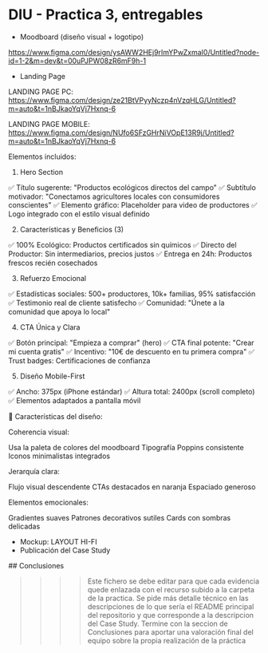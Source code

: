 # DIU - Practica 3, entregables

- Moodboard (diseño visual + logotipo)

[https://www.figma.com/design/ysAWW2HEj9rImYPwZxmaI0/Untitled?node-id=1-2&m=dev&t=00uPJPW08zR6mF9h-1
](https://www.figma.com/design/ysAWW2HEj9rImYPwZxmaI0/Untitled?node-id=0-1&p=f&t=ObE0VQ6d7iA70xZj-0)
- Landing Page

LANDING PAGE PC:
https://www.figma.com/design/ze21BtVPyyNczp4nVzqHLG/Untitled?m=auto&t=1nBJkaoYqVj7Hxnq-6

LANDING PAGE MOBILE:
https://www.figma.com/design/NUfo6SFzGHrNiVOpE13R9j/Untitled?m=auto&t=1nBJkaoYqVj7Hxnq-6

Elementos incluidos:
1. Hero Section

✅ Título sugerente: "Productos ecológicos directos del campo"
✅ Subtítulo motivador: "Conectamos agricultores locales con consumidores conscientes"
✅ Elemento gráfico: Placeholder para video de productores
✅ Logo integrado con el estilo visual definido

2. Características y Beneficios (3)

✅ 100% Ecológico: Productos certificados sin químicos
✅ Directo del Productor: Sin intermediarios, precios justos
✅ Entrega en 24h: Productos frescos recién cosechados

3. Refuerzo Emocional

✅ Estadísticas sociales: 500+ productores, 10k+ familias, 95% satisfacción
✅ Testimonio real de cliente satisfecho
✅ Comunidad: "Únete a la comunidad que apoya lo local"

4. CTA Única y Clara

✅ Botón principal: "Empieza a comprar" (hero)
✅ CTA final potente: "Crear mi cuenta gratis"
✅ Incentivo: "10€ de descuento en tu primera compra"
✅ Trust badges: Certificaciones de confianza

5. Diseño Mobile-First

✅ Ancho: 375px (iPhone estándar)
✅ Altura total: 2400px (scroll completo)
✅ Elementos adaptados a pantalla móvil

🎨 Características del diseño:

Coherencia visual:

Usa la paleta de colores del moodboard
Tipografía Poppins consistente
Iconos minimalistas integrados


Jerarquía clara:

Flujo visual descendente
CTAs destacados en naranja
Espaciado generoso


Elementos emocionales:

Gradientes suaves
Patrones decorativos sutiles
Cards con sombras delicadas

- Mockup: LAYOUT HI-FI
- Publicación del Case Study

## Conclusiones

>>>> Este fichero se debe editar para que cada evidencia quede enlazada con el recurso subido a la carpeta de la practica. Se pide más detalle técnico en las descripciones de lo que sería el README principal del repositorio y que corresponde a la descripcion del Case Study.
>>>> Termine con la seccion de Conclusiones para aportar una valoración final del equipo sobre la propia realización de la práctica
